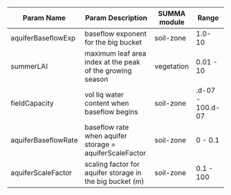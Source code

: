 | Param Name    | Param Description    | SUMMA module  | Range         |
| ------------- | ------------- | ------------- | ------------- |
| aquiferBaseflowExp  | baseflow exponent for the big bucket  | soil-zone  | 1.0- 10
| summerLAI | maximum leaf area index at the peak of the growing season | vegetation | 0.01 - 10
| fieldCapacity | vol liq water content when baseflow begins | soil-zone | .d-07 - 100.d-07
| aquiferBaseflowRate | baseflow rate when aquifer storage = aquiferScaleFactor | soil-zone  | 0 - 0.1
| aquiferScaleFactor  | scaling factor for aquifer storage in the big bucket (m) |  soil-zone | 0.1 - 100 

